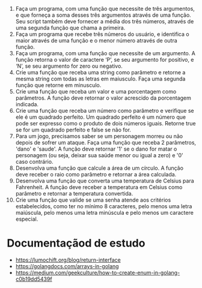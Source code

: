 1. Faça um programa, com uma função que necessite de três argumentos, e que forneça a soma desses três argumentos através de uma função. Seu script também deve fornecer a média dos três números, através de uma segunda função que chama a primeira.
2. Faça um programa que recebe três números do usuário, e identifica o maior através de uma função e o menor número através de outra função.
3. Faça um programa, com uma função que necessite de um argumento. A função retorna o valor de caractere ‘P’, se seu argumento for positivo, e ‘N’, se seu argumento for zero ou negativo.
4. Crie uma função que receba uma string como parâmetro e retorne a mesma string com todas as letras em maiusculo. Faça uma segunda função que retorne em minusculo.
5. Crie uma função que receba um valor e uma porcentagem como parâmetros. A função deve retornar o valor acrescido da porcentagem indicada.
6. Crie uma função que receba um número como parâmetro e verifique se ele é um quadrado perfeito. Um quadrado perfeito é um número que pode ser expresso como o produto de dois números iguais. Retorne true se for um quadrado perfeito e false se não for.
7. Para um jogo, precisamos saber se um personagem morreu ou não depois de sofrer um ataque. Faça uma função que receba 2 parâmetros, 'dano' e 'saude'. A função deve retornar '1' se o dano for matar o personagem (ou seja, deixar sua saúde menor ou igual a zero) e '0' caso contrário.
8. Desenvolva uma função que calcule a área de um círculo. A função deve receber o raio como parâmetro e retornar a área calculada.
9. Desenvolva uma função que converta uma temperatura de Celsius para Fahrenheit. A função deve receber a temperatura em Celsius como parâmetro e retornar a temperatura convertida.
10. Crie uma função que valide se uma senha atende aos critérios estabelecidos, como ter no mínimo 8 caracteres, pelo menos uma letra maiúscula, pelo menos uma letra minúscula e pelo menos um caractere especial.

# Documentaçãod de estudo
  * https://lumochift.org/blog/return-interface
  * https://golangdocs.com/arrays-in-golang
  * https://medium.com/geekculture/how-to-create-enum-in-golang-c0b19dd5439f